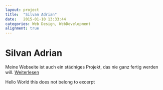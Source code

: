 ```yaml
---
layout: project
title:  "Silvan Adrian"
date:   2015-01-10 13:33:44
categories: Web Design, WebDevelopment
alignment: true
---
```


<div class="va">
<div class="infoleft">
<h1>Silvan Adrian</h1>

Meine Webseite ist auch ein städniges Projekt, das nie  ganz fertig werden will.
<a class="findoutleft" href="/projects/silvan-adrian.html">Weiterlesen</a>
</div>



</div>

<!--more-->
Hello World this does not belong to excerpt